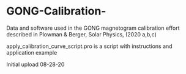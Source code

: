 # GONG-Calibration-
Data and software used in the GONG magnetogram calibration effort described in Plowman &amp; Berger, Solar Physics, (2020 a,b,c)

apply_calibration_curve_script.pro is a script with instructions and application example

Initial upload 08-28-20
